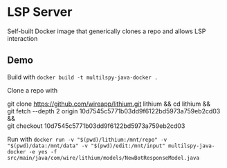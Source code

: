 # LSP Server

Self-built Docker image that generically clones a repo and allows LSP interaction

## Demo
Build with
`docker build -t multilspy-java-docker .`

Clone a repo with

git clone https://github.com/wireapp/lithium.git lithium && cd lithium && \
git fetch --depth 2 origin 10d7545c5771b03dd9f6122bd5973a759eb2cd03 && \
git checkout 10d7545c5771b03dd9f6122bd5973a759eb2cd03

Run with
`docker run -v "$(pwd)/lithium:/mnt/repo" -v "$(pwd)/data:/mnt/data" -v "$(pwd)/edit:/mnt/input" multilspy-java-docker -e yes -f src/main/java/com/wire/lithium/models/NewBotResponseModel.java`
